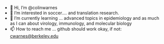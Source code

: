- 👋 Hi, I’m @colinwarnes
- 👀 I’m interested in soccer.... and translation research. 
- 🌱 I’m currently learning ... advanced topics in epidemiology and as much as I can about virology, immunology, and molecular biology
- 📫 How to reach me ... github should work okay, if not: cwarnes@berkeley.edu

<!---
colinwarnes/colinwarnes is a ✨ special ✨ repository because its `README.md` (this file) appears on your GitHub profile.
You can click the Preview link to take a look at your changes.
--->
